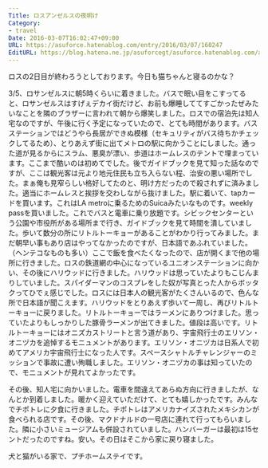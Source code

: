 ```yaml
---
Title: ロスアンゼルスの夜明け
Category:
- travel
Date: 2016-03-07T16:02:47+09:00
URL: https://asuforce.hatenablog.com/entry/2016/03/07/160247
EditURL: https://blog.hatena.ne.jp/asuforcegt/asuforce.hatenablog.com/atom/entry/10328537792366114451
---
```


<p>ロスの2日目が終わろうとしております。今日も猫ちゃんと寝るのかな？</p>
<p>3/5、ロサンゼルスに朝5時くらいに着きました。バスで眠い目をこすってると、ロサンゼルスはすげぇデカイ街だけど、お前も爆睡しててすごかったぜみたいなことを隣のブラザーに言われて朝から爆笑しました。ロスでの宿泊先は知人宅なのですが、午後に行く予定になっていたので、とても時間があります。バスステーションではどうやら長居ができぬ模様（セキュリティがバス待ちかチェックしてるため）、とりあえず街に出てメトロの駅に向かうことにしました。通った道が見るからにスラム、悪臭が漂い、歩道はホームレスのテントで埋まっています。ここまで酷いのは初めてでした。後でガイドブックを見て知った話なのですが、ここは観光客は元より地元住民も立ち入らない程、治安の悪い場所でした。まぁ俺も見窄らしい格好してたのと、明け方だったので殺されずに済みました。適当にホームレスと挨拶を交わしながら抜けました。駅に着いて、tapカードを買います。これはLA metroに乗るためのSuicaみたいなものです。weekly passを買いました。これでバスと電車に乗り放題です。シビックセンターという公園や市役所がある場所まで行き、ガイドブックを見て時間を潰していました。歩いて数分の所にリトルトーキョーがあることがわかり行ってみました。まだ朝早い事もあり店はやってなかったのですが、日本語であふれていました。（ヘンテコなものも多い）ここで飯を食べたくなったので、店が開くまで他の場所に行きました。ロスの鉄道網の中心になっているユニオンステーションに向かい、その後にハリウッドに行きました。ハリウッドは思っていたよりもこじんまりしていました。スパイダーマンのコスプレをした奴が写真とった人からボッタクってひでぇ感じでした。ロスには日本人の観光客がたくさんいるので、色んな所で日本語が聞こえます。ハリウッドをとりあえず歩いて一周し、再びリトルトーキョーに戻りました。リトルトーキョーではラーメンにありつけました。思っていたよりもしっかりした豚骨ラーメンが出てきました。値段は高いです。リトルトーキョーにはオニズカストリートと言う道があり、宇宙飛行士のエリソン・オニヅカを追悼するモニュメントがあります。エリソン・オニヅカは日系人で初めてアメリカ宇宙飛行士になった人です。スペースシャトルチャレンジャーのミッションで事故に遭い殉職しました。エリソン・オニヅカの事は知っていたので、モニュメントが見れてよかったです。</p>
<p>その後、知人宅に向かいました。電車を間違えてあらぬ方向に行きましたが、なんとか到着しました。暖かく迎えていただけて、とても嬉しかったです。みんなでチポトレに夕食に行きました。チポトレはアメリカナイズされたメキシカンが食べられる店です。その後、マクドナルドの一号店に連れて行ってもらいました。隣に小さいミュージアムも併設されていました。ハンバーガーは最初は15セントだったのですね。安い。その日はそこから家に戻り寝ました。</p>
<p>犬と猫がいる家で、プチホームステイです。 </p>
